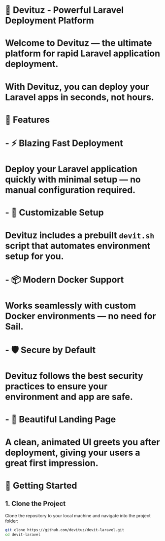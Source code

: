 # 🚀 Devituz - Powerful Laravel Deployment Platform

# Welcome to **Devituz** — the ultimate platform for rapid Laravel application deployment.
# With **Devituz**, you can deploy your Laravel apps in seconds, not hours.

# 🌟 Features
# - ⚡ **Blazing Fast Deployment**
# Deploy your Laravel application quickly with minimal setup — no manual configuration required.

# - 🔧 **Customizable Setup**
# Devituz includes a prebuilt `devit.sh` script that automates environment setup for you.

# - 📦 **Modern Docker Support**
# Works seamlessly with custom Docker environments — no need for Sail.

# - 🛡️ **Secure by Default**
# Devituz follows the best security practices to ensure your environment and app are safe.

# - 🎨 **Beautiful Landing Page**
# A clean, animated UI greets you after deployment, giving your users a great first impression.

# 🚀 Getting Started

## 1. Clone the Project

Clone the repository to your local machine and navigate into the project folder:

```bash
git clone https://github.com/devituz/devit-laravel.git
cd devit-laravel




